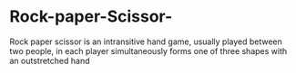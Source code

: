 # Rock-paper-Scissor-
Rock paper scissor is an intransitive hand game, usually played between two people, in each player simultaneously forms one of three shapes with an outstretched hand
